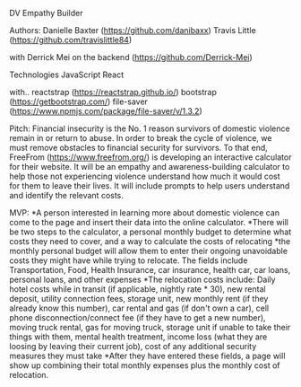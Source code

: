 DV Empathy Builder

Authors:
Danielle Baxter (https://github.com/danibaxx)
Travis Little (https://github.com/travislittle84)

with Derrick Mei on the backend (https://github.com/Derrick-Mei)

Technologies
JavaScript
React

with..
reactstrap (https://reactstrap.github.io/)
bootstrap (https://getbootstrap.com/)
file-saver (https://www.npmjs.com/package/file-saver/v/1.3.2)


Pitch: Financial insecurity is the No. 1 reason survivors of domestic violence remain in or return to abuse. In order to break the cycle of violence, we must remove obstacles to financial security for survivors. To that end, FreeFrom (https://www.freefrom.org/) is developing an interactive calculator for their website. It will be an empathy and awareness-building calculator to help those not experiencing violence understand how much it would cost for them to leave their lives. It will include prompts to help users understand and identify the relevant costs.

MVP:
*A person interested in learning more about domestic violence can come to the page and insert their data into the online calculator.
*There will be two steps to the calculator, a personal monthly budget to determine what costs they need to cover, and a way to calculate the costs of relocating
*the monthly personal budget will allow them to enter their ongoing unavoidable costs they might have while trying to relocate. The fields include Transportation, Food, Health Insurance, car insurance, health car, car loans, personal loans, and other expenses
*The relocation costs include: Daily hotel costs while in transit (if applicable, nightly rate * 30), new rental deposit, utility connection fees, storage unit, new monthly rent (if they already know this number), car rental and gas (if don't own a car), cell phone disconnection/connect fee (if they have to get a new number), moving truck rental, gas for moving truck, storage unit if unable to take their things with them, mental health treatment, income loss (what they are loosing by leaving their current job), cost of any additional security measures they must take
*After they have entered these fields, a page will show up combining their total monthly expenses plus the monthly cost of relocation.
